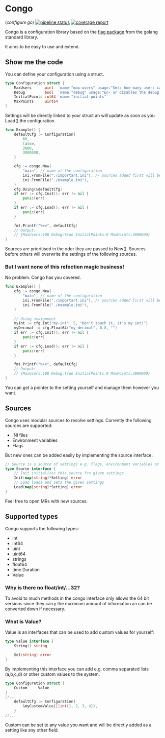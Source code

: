 # Congo  
(*configure go*)
[![pipeline status](https://gitlab.com/SilentTeaCup/congo/badges/master/pipeline.svg)](https://gitlab.com/SilentTeaCup/congo/commits/master)
[![coverage report](https://gitlab.com/SilentTeaCup/congo/badges/master/coverage.svg)](https://gitlab.com/SilentTeaCup/congo/commits/master)

Congo is a configuration library based on the 
[flag package](https://golang.org/pkg/flag/) from the golang standard library.

It aims to be easy to use and extend.

## Show me the code

You can define your configuration using a struct.
```go
type Configuration struct {
	MaxUsers      uint  `name:"max-users" usage:"Sets how many users can be online concurrently."`
	Debug         bool  `name:"debug" usage:"En- or disables the debug mode"`
	InitialPoints int64 `name:"initial-points"`
	MaxPoints     uint64
}
```
Settings will be directly linked to your struct an will update
as soon as you Load() the configuration.
```go
func Example() {
	defaultCfg := Configuration{
		60,
		false,
		2000,
		3000000,
	}

	cfg := congo.New(
		"main", // name of the configuration
		ini.FromFile("./important.ini"), // sources added first will be preferred
		ini.FromFile("./example.ini"),
	)
	cfg.Using(&defaultCfg)
	if err := cfg.Init(); err != nil {
		panic(err)
	}
	if err := cfg.Load(); err != nil {
		panic(err)
	}

	fmt.Printf("%+v", defaultCfg)
	// Output:
	// {MaxUsers:100 Debug:true InitialPoints:0 MaxPoints:3000000}
}
```
Sources are prioritised in the oder they are passed to New().
Sources before others will overwrite the settings of the following sources.

### But I want none of this refection magic business!

No problem. Congo has you covered.
```go
func Example() {
	cfg := congo.New(
		"main", // name of the configuration
		ini.FromFile("./important.ini"), // sources added first will be preferred
		ini.FromFile("./example.ini"),
	)
	
    // Using assignment
    myInt := cfg.Int("my-int", 5, "Don't touch it, it's my int!")
    myDecimal := cfg.Float64("my-decimal", 0.8, "")
	if err := cfg.Init(); err != nil {
		panic(err)
	}
	if err := cfg.Load(); err != nil {
		panic(err)
	}

	fmt.Printf("%+v", defaultCfg)
	// Output:
	// {MaxUsers:100 Debug:true InitialPoints:0 MaxPoints:3000000}
}
```
You can get a pointer to the setting yourself and manage them however you want.

## Sources

Congo uses modular sources to resolve settings. Currently the following
sources are supported:  
- INI files
- Environment variables
- Flags

But new ones can be added easily by implementing the source interface:  
```go
// Source is a source of settings e.g. flags, environment variables or a file.
type Source interface {
	// Init initializes this source fro given settings
	Init(map[string]*Setting) error
	// Load loads and sets the given settings
	Load(map[string]*Setting) error
}
```

Feel free to open MRs with new sources.

## Supported types

Congo supports the following types:
- int
- int64
- uint
- uint64 
- strings
- float64
- time.Duration
- Value

### Why is there no float/int/...32?

To avoid to much methods in the congo interface only allows the 64 bit versions since 
they carry the maximum amount of information an can be converted down if necessary.

### What is Value?

Value is an interfaces that can be used to add custom values for yourself:
```go
type Value interface {
	String() string

	Set(string) error
}
```
By implementing this interface you can add e.g. comma separated lists (a,b,c,d) or other 
custom values to the system.
```go
type Configuration struct {
	Custom     Value
}
//...
	defaultCfg := Configuration{
		&myCustomValue{[]int{1, 2, 3, 4}},
	}
//...
```
Custom can be set to any value you want and will be directly added as a setting like any other
field.